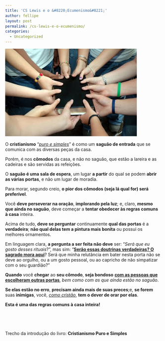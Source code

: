 ```yaml
---
title: 'CS Lewis e o &#8220;Ecumenismo&#8221;'
author: fellipe
layout: post
permalink: /cs-lewis-e-o-ecumenismo/
categories:
  - Uncategorized
---
```

[<img alt="ecumenismo" src="/img/posts/2013/08/ecumenismo.jpg"  />][1]

O **cristianismo** &#8220;<span style="text-decoration: underline;"><em>puro e simples</em></span>&#8221; é como um **saguão de entrada** que se comunica com as diversas peças da casa.

<span style="font-size: 1em;">Porém, é nos <strong>cômodos</strong> da casa, e não no saguão, que estão a lareira e as cadeiras e são servidas as refeições.</span>

O **saguão é uma sala de espera**, um lugar **a partir** do qual se podem **abrir as várias portas**, e não um lugar de moradia.

Para morar, segundo creio, **o pior dos cômodos (seja lá qual for) será preferível**.

Você **deve perseverar na oração**, **implorando pela luz**; e, claro, **mesmo que ainda no saguão**, deve começar a **tentar obedecer às regras comuns à casa** inteira.

Acima de tudo, **deve se perguntar** continuamente **qual das portas** é a **verdadeira**; **não qual delas tem a pintura mais bonita** ou possui os melhores ornamentos.

Em linguagem clara, **a pergunta a ser feita não deve** ser: &#8220;*Será que eu gosto desses rituais*?&#8221;, mas sim: &#8220;<span style="text-decoration: underline;"><strong>Serão essas doutrinas verdadeiras? O sagrado mora aqui</strong></span>? Será que minha relutância em bater nesta porta não se deve ao orgulho, ou a um gosto pessoal, ou ao capricho de não simpatizar com o seu guardião?&#8221;

**Quando** você **chegar** ao **seu cômodo**, **seja bondoso** <span style="text-decoration: underline;"><strong>com as pessoas que escolheram outras portas</strong></span>, *bem como com as que ainda estão no saguão*.

**Se elas estão no erro**, **precisam ainda mais de suas preces**;e, **se forem** suas **inimigas**, você, *<span style="text-decoration: underline;">como cristão</span>*, **tem o dever de orar por elas**.

**Esta é uma das regras comuns à casa inteira!**

&nbsp;

&nbsp;

Trecho da introdução do livro: **Cristianismo Puro e Simples**

 [1]: /img/posts/2013/08/ecumenismo.jpg